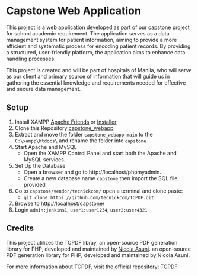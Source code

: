# Capstone Web Application

This project is a web application developed as part of our capstone project for school academic requirement. The application serves as a data management system for patient information, aiming to provide a more efficient and systematic process for encoding patient records. By providing a structured, user-friendly platform, the application aims to enhance data handling processes.

This project is created and will be part of hospitals of Manila, who will serve as our client and primary source of information that will guide us in gathering the essential knowledge and requirements needed for effective and secure data management.


## Setup

1. Install XAMPP [Apache Friends](https://www.apachefriends.org/) or [Installer](https://sourceforge.net/projects/xampp/files/XAMPP%20Windows/8.2.12/xampp-windows-x64-8.2.12-0-VS16-installer.exe)
2. Clone this Repository [capstone_webapp](https://github.com/fnicholasramos/capstone_webapp/archive/refs/heads/main.zip)
3. Extract and move the folder `capstone_webapp-main` to the `C:\xampp\htdocs\` and rename the folder into `capstone`
4. Start Apache and MySQL
    - Open the XAMPP Control Panel and start both the Apache and MySQL services.
5. Set Up the Database
    - Open a browser and go to http://localhost/phpmyadmin.
    - Create a new database name `capstone` then import the SQL file provided 
6. Go to `capstone/vendor/tecnickcom/` open a terminal and clone paste: 
    - `git clone https://github.com/tecnickcom/TCPDF.git`
7. Browse to [http://localhost/capstone/](http://localhost/capstone/) 
8. Login `admin:jenkins1`, `user1:user1234`, `user2:user4321`

## Credits 
This project utilizes the TCPDF libray, an open-source PDF generation library for PHP, developed and maintained by [Nicola Asuni](https://github.com/nicolaasuni).
an open-source PDF generation library for PHP, developed and maintained by Nicola Asuni.

For more information about TCPDF, visit the official repository: [TCPDF](https://github.com/tecnickcom/TCPDF)